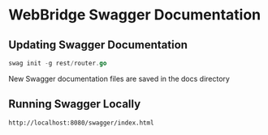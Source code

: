 # WebBridge Swagger Documentation

## Updating Swagger Documentation

```go
swag init -g rest/router.go
```

New Swagger documentation files are saved in the docs directory

## Running Swagger Locally

```http
http://localhost:8080/swagger/index.html
```

